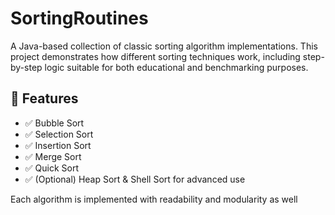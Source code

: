    # SortingRoutines 

A Java-based collection of classic sorting algorithm implementations. This project demonstrates how different sorting techniques work, including step-by-step logic suitable for both educational and benchmarking purposes.
     
## 🚀 Features   
 
- ✅ Bubble Sort  
- ✅ Selection Sort   
- ✅ Insertion Sort     
- ✅ Merge Sort         
- ✅ Quick Sort  
- ✅ (Optional) Heap Sort & Shell Sort for advanced use    
      
Each algorithm is implemented with readability and modularity as well           
        
   
       
      
      
    
     
     
  
   
 
